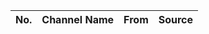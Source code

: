 <!-- list_title_here -->

| No. | Channel Name | From | Source |
| --- | ------------ | ---- | ------ |
<!-- channels_here -->
